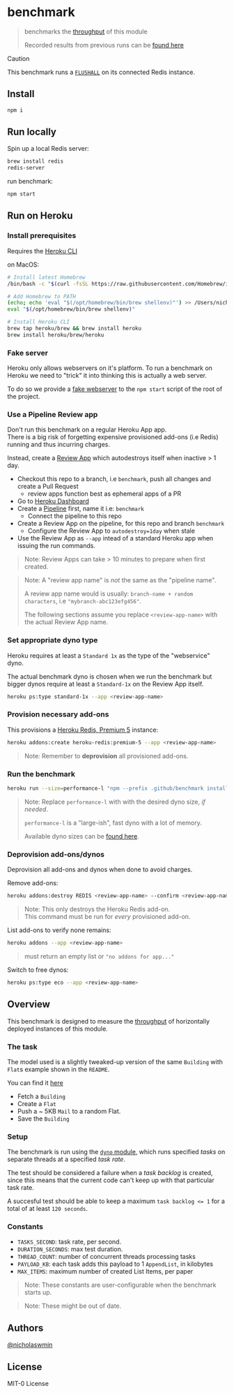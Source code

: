 # benchmark

> benchmarks the [throughput][throughput] of this module
>
> Recorded results from previous runs can be [found here][results]

> [!CAUTION]
> This benchmark runs a [`FLUSHALL`][flushall] on its connected Redis instance.

## Install

```bash
npm i
```

## Run locally

Spin up a local Redis server:

```bash
brew install redis
redis-server
```

run benchmark:

```bash
npm start
```

## Run on Heroku

### Install prerequisites

Requires the [Heroku CLI][heroku-cli]

on MacOS:

```bash
# Install latest Homebrew
/bin/bash -c "$(curl -fsSL https://raw.githubusercontent.com/Homebrew/install/HEAD/install.sh)"

# Add Homebrew to PATH
(echo; echo 'eval "$(/opt/homebrew/bin/brew shellenv)"') >> /Users/nicholaswmin/.bash_profile
eval "$(/opt/homebrew/bin/brew shellenv)"

# Install Heroku CLI
brew tap heroku/brew && brew install heroku
brew install heroku/brew/heroku
```

### Fake server

Heroku only allows webservers on it's platform. To run a benchmark on Heroku
we need to "trick" it into thinking this is actually a web server.

To do so we provide a [fake webserver][fake-server] to the `npm start`
script of the root of the project.

### Use a Pipeline Review app

Don't run this benchmark on a regular Heroku App app.\
There is a big risk of forgetting expensive provisioned add-ons (i.e Redis)
running and thus incurring charges.

Instead, create a [Review App][review-app] which autodestroys itself
when inactive > 1 day.

- Checkout this repo to a branch, i.e `benchmark`, push all changes
  and create a Pull Request
  - review apps function best as ephemeral apps of a PR
- Go to [Heroku Dashboard][heroku-dash]
- Create a [Pipeline][pipeline] first, name it i.e: `benchmark`
  - Connect the pipeline to this repo
- Create a Review App on the pipeline, for this repo and branch `benchmark`
  - Configure the Review App to `autodestroy=1day` when stale
- Use the Review App as `--app` intead of a standard Heroku app when issuing
  the run commands.

> Note: Review Apps can take > 10 minutes to prepare when first created.

> Note: A "review app name" is *not* the same as the "pipeline name". 
>
> A review app name would is usually: `branch-name + random characters`, 
> i.e `"mybranch-abc123efg456"`.
>
> The following sections assume you replace `<review-app-name>` with the 
> actual Review App name.
 
### Set appropriate dyno type

Heroku requires at least a `Standard 1x` as the type of the "webservice" dyno.

The actual benchmark dyno is chosen when we run the benchmark but bigger dynos
require at least a `Standard-1x` on the Review App itself.

```bash
heroku ps:type standard-1x --app <review-app-name>
```

### Provision necessary add-ons

This provisions a [Heroku Redis, Premium 5][redis-plans] instance:

```bash
heroku addons:create heroku-redis:premium-5 --app <review-app-name>
```

> Note: Remember to **deprovision** all provisioned add-ons.

### Run the benchmark

```bash
heroku run --size=performance-l "npm --prefix .github/benchmark install --omit=dev && npm --prefix .github/benchmark start" --app <review-app-name>
```

> Note: Replace `performance-l` with with the desired dyno size, *if needed*.  
>
> `performance-l` is a "large-ish", fast dyno with a lot of memory.  
>
> Available dyno sizes can be [found here][dynos].

### Deprovision add-ons/dynos

Deprovision all add-ons and dynos when done to avoid charges.

Remove add-ons:

```bash
heroku addons:destroy REDIS <review-app-name> --confirm <review-app-name>
```

> Note: This only destroys the Heroku Redis add-on.  
> This command must be run for *every* provisioned add-on.

List add-ons to verify none remains:

```bash
heroku addons --app <review-app-name>
```

> must return an empty list or `"no addons for app..."`

Switch to free dynos:

```bash
heroku ps:type eco --app <review-app-name>
```

## Overview

This benchmark is designed to measure the [throughput][throughput]
of horizontally deployed instances of this module.

### The task

The model used is a slightly tweaked-up version of the same `Building` with
`Flat`s example shown in the `README`.

You can find it [here][test-data]

- Fetch a `Building`
- Create a `Flat`
- Push a ~ 5KB `Mail` to a random Flat.
- Save the `Building`

### Setup

The benchmark is run using the [`dyno` module][dyno-module], which runs
specified *tasks* on separate threads at a specified *task rate*.

The test should be considered a failure when a *task backlog* is created,
since this means that the current code can't keep up with that particular
task rate.

A succesful test should be able to keep a maximum `task backlog <= 1`
for a total of at least `120 seconds`.

### Constants

- `TASKS_SECOND`: task rate, per second.
- `DURATION_SECONDS`: max test duration.
- `THREAD_COUNT`: number of concurrent threads processing tasks
- `PAYLOAD_KB`: each task adds this payload to 1 `AppendList`, in kilobytes
- `MAX_ITEMS`: maximum number of created List Items, per paper

> Note: These constants are user-configurable when the benchmark starts up.

> Note: These might be out of date.

## Authors

[@nicholaswmin][nicholaswmin]

## License

MIT-0 License

[round-robin]: https://en.wikipedia.org/wiki/Round-robin_scheduling
[child_process]: https://nodejs.org/api/child_process.html
[fork]: https://nodejs.org/api/child_process.html#child_processforkmodulepath-args-options
[nicholaswmin]: https://github.com/nicholaswmin
[flushall]: https://redis.io/docs/latest/commands/flushall/
[throughput]: https://en.wikipedia.org/wiki/Network_throughput
[dynos]: https://devcenter.heroku.com/articles/limits#dynos
[fake-server]: bench/fake-server.js
[test-data]: /test/util/model/index.js
[results]: results/
[heroku-cli]: https://devcenter.heroku.com/articles/heroku-cli
[heroku-dash]: https://dashboard.heroku.com/apps
[heroku-redis]: https://devcenter.heroku.com/articles/heroku-redis
[redis-plans]: https://elements.heroku.com/addons/heroku-redis#pricing
[review-app]: https://devcenter.heroku.com/articles/github-integration-review-apps
[pipeline]: https://devcenter.heroku.com/articles/pipelines
[dyno-module]: lib/dyno
